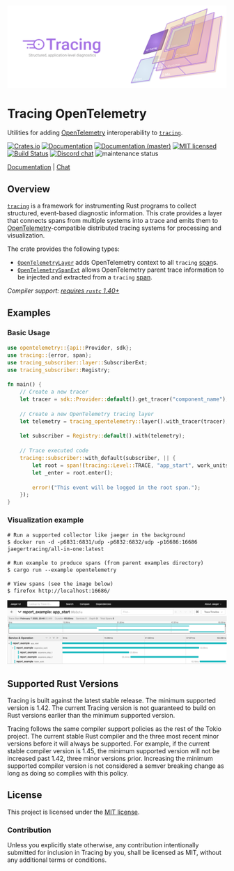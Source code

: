 ![Tracing — Structured, application-level diagnostics][splash]

[splash]: https://raw.githubusercontent.com/tokio-rs/tracing/master/assets/splash.svg

# Tracing OpenTelemetry

Utilities for adding [OpenTelemetry] interoperability to [`tracing`].

[![Crates.io][crates-badge]][crates-url]
[![Documentation][docs-badge]][docs-url]
[![Documentation (master)][docs-master-badge]][docs-master-url]
[![MIT licensed][mit-badge]][mit-url]
[![Build Status][actions-badge]][actions-url]
[![Discord chat][discord-badge]][discord-url]
![maintenance status][maint-badge]

[Documentation][docs-url] | [Chat][discord-url]

[crates-badge]: https://img.shields.io/crates/v/tracing-opentelemetry.svg
[crates-url]: https://crates.io/crates/tracing-opentelemetry/0.7.0
[docs-badge]: https://docs.rs/tracing-opentelemetry/badge.svg
[docs-url]: https://docs.rs/tracing-opentelemetry/0.7.0/tracing_opentelemetry
[docs-master-badge]: https://img.shields.io/badge/docs-master-blue
[docs-master-url]: https://tracing-rs.netlify.com/tracing_opentelemetry
[mit-badge]: https://img.shields.io/badge/license-MIT-blue.svg
[mit-url]: LICENSE
[actions-badge]: https://github.com/tokio-rs/tracing/workflows/CI/badge.svg
[actions-url]:https://github.com/tokio-rs/tracing/actions?query=workflow%3ACI
[discord-badge]: https://img.shields.io/discord/500028886025895936?logo=discord&label=discord&logoColor=white
[discord-url]: https://discord.gg/EeF3cQw
[maint-badge]: https://img.shields.io/badge/maintenance-actively--developed-brightgreen.svg

## Overview

[`tracing`] is a framework for instrumenting Rust programs to collect
structured, event-based diagnostic information. This crate provides a layer
that connects spans from multiple systems into a trace and emits them to
[OpenTelemetry]-compatible distributed tracing systems for processing and
visualization.

The crate provides the following types:

* [`OpenTelemetryLayer`] adds OpenTelemetry context to all `tracing` [span]s.
* [`OpenTelemetrySpanExt`] allows OpenTelemetry parent trace information to be
  injected and extracted from a `tracing` [span].

[`OpenTelemetryLayer`]: https://docs.rs/tracing-opentelemetry/latest/tracing_opentelemetry/struct.OpenTelemetryLayer.html
[`OpenTelemetrySpanExt`]: https://docs.rs/tracing-opentelemetry/latest/tracing_opentelemetry/trait.OpenTelemetrySpanExt.html
[span]: https://docs.rs/tracing/latest/tracing/span/index.html
[`tracing`]: https://crates.io/crates/tracing
[OpenTelemetry]: https://opentelemetry.io/

*Compiler support: [requires `rustc` 1.40+][msrv]*

[msrv]: #supported-rust-versions

## Examples

### Basic Usage

```rust
use opentelemetry::{api::Provider, sdk};
use tracing::{error, span};
use tracing_subscriber::layer::SubscriberExt;
use tracing_subscriber::Registry;

fn main() {
    // Create a new tracer
    let tracer = sdk::Provider::default().get_tracer("component_name");

    // Create a new OpenTelemetry tracing layer
    let telemetry = tracing_opentelemetry::layer().with_tracer(tracer);

    let subscriber = Registry::default().with(telemetry);

    // Trace executed code
    tracing::subscriber::with_default(subscriber, || {
        let root = span!(tracing::Level::TRACE, "app_start", work_units = 2);
        let _enter = root.enter();

        error!("This event will be logged in the root span.");
    });
}
```

### Visualization example

```console
# Run a supported collector like jaeger in the background
$ docker run -d -p6831:6831/udp -p6832:6832/udp -p16686:16686 jaegertracing/all-in-one:latest

# Run example to produce spans (from parent examples directory)
$ cargo run --example opentelemetry

# View spans (see the image below)
$ firefox http://localhost:16686/
```

![Jaeger UI](trace.png)

## Supported Rust Versions

Tracing is built against the latest stable release. The minimum supported
version is 1.42. The current Tracing version is not guaranteed to build on Rust
versions earlier than the minimum supported version.

Tracing follows the same compiler support policies as the rest of the Tokio
project. The current stable Rust compiler and the three most recent minor
versions before it will always be supported. For example, if the current stable
compiler version is 1.45, the minimum supported version will not be increased
past 1.42, three minor versions prior. Increasing the minimum supported compiler
version is not considered a semver breaking change as long as doing so complies
with this policy.

## License

This project is licensed under the [MIT license](LICENSE).

### Contribution

Unless you explicitly state otherwise, any contribution intentionally submitted
for inclusion in Tracing by you, shall be licensed as MIT, without any additional
terms or conditions.
